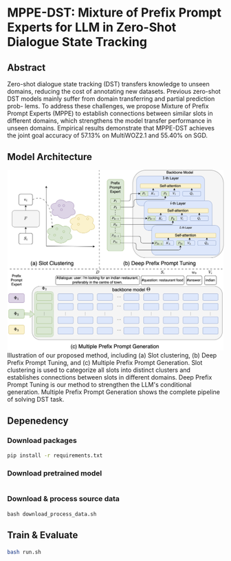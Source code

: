 # MPPE-DST: Mixture of Prefix Prompt Experts for LLM in Zero-Shot Dialogue State Tracking

## Abstract

Zero-shot dialogue state tracking (DST) transfers knowledge to unseen domains, reducing the cost of annotating
new datasets. Previous zero-shot DST models mainly suffer from domain transferring and partial prediction prob-
lems. To address these challenges, we propose Mixture of Prefix Prompt Experts (MPPE) to establish connections
between similar slots in different domains, which strengthens the model transfer performance in unseen domains.
Empirical results demonstrate that MPPE-DST achieves the joint goal accuracy of 57.13% on MultiWOZ2.1 and
55.40% on SGD.

## Model Architecture

![](./img/structure.png)
Illustration of our proposed method, including (a) Slot clustering, (b) Deep Prefix Prompt Tuning, and (c) Multiple
Prefix Prompt Generation. Slot clustering is used to categorize all slots into distinct clusters and establishes
connections between slots in different domains. Deep Prefix Prompt Tuning is our method to strengthen the LLM's
conditional generation. Multiple Prefix Prompt Generation shows the complete pipeline of solving DST task.

## Depenedency

### Download packages

```bash
pip install -r requirements.txt
```

### Download pretrained model

```bash
```

### Download & process source data

```shell
bash download_process_data.sh
```
## Train & Evaluate

```bash
bash run.sh
```
